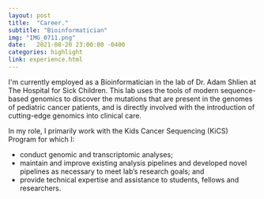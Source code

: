 ```yaml
---
layout: post
title:  "Career."
subtitle: "Bioinformatician"
img: "IMG_0711.png"
date:   2021-08-20 23:00:00 -0400
categories: highlight
link: experience.html
---
```


<p>I'm currently employed as a Bioinformatician in the lab of Dr. Adam Shlien at The Hospital for Sick Children. This lab uses the tools of modern sequence-based genomics to discover the mutations that are present in the genomes of pediatric cancer patients, and is directly involved with the  introduction of cutting-edge genomics into clinical care.</p>
<p>In my role, I primarily work with the Kids Cancer Sequencing (KiCS) Program for which I: 
<ul>
	<li>conduct genomic and transcriptomic analyses;</li>
	<li>maintain and improve existing analysis pipelines and developed novel pipelines as necessary to meet lab’s research goals; and</li>
	<li>provide technical expertise and assistance to students, fellows and researchers.</li>
</ul>
</p>
